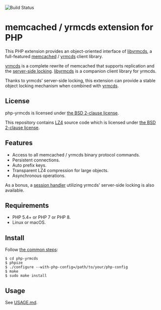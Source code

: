 ![Build Status](https://github.com/cybozu/php-yrmcds/actions/workflows/ci.yml/badge.svg?branch=master)

memcached / yrmcds extension for PHP
====================================

This PHP extension provides an object-oriented interface of [libyrmcds][],
a full-featured [memcached][] / [yrmcds][] client library.

[yrmcds][] is a complete rewrite of memcached that supports replication
and the [server-side locking][locking]. [libyrmcds][] is a companion
client library for yrmcds.

Thanks to yrmcds' server-side locking, this extension can provide a
stable object locking mechanism when combined with [yrmcds][].

License
--------
php-yrmcds is licensed under [the BSD 2-clause license][bsd2].

This repository contains [LZ4][] source code which is licensed under [the BSD 2-clause license][bsd2].

Features
--------

* Access to all memcached / yrmcds binary protocol commands.
* Persistent connections.
* Auto prefix keys.
* Transparent LZ4 compression for large objects.
* Asynchronous operations.

As a bonus, a [session handler](yrmcds_session.php) utilizing yrmcds'
server-side locking is also available.

Requirements
------------

* PHP 5.4+ or PHP 7 or PHP 8.
* Linux or macOS.

Install
-------

Follow [the common steps][phpize]:

    $ cd php-yrmcds
    $ phpize
    $ ./configure --with-php-config=/path/to/your/php-config
    $ make
    $ sudo make install

Usage
-----

See [USAGE.md](USAGE.md).

[libyrmcds]: http://cybozu.github.io/libyrmcds/
[memcached]: http://memcached.org/
[yrmcds]: http://cybozu.github.io/yrmcds/
[locking]: https://github.com/cybozu/yrmcds/blob/master/docs/locking.md
[phpize]: http://www.php.net/manual/en/install.pecl.phpize.php
[bsd2]: http://opensource.org/licenses/BSD-2-Clause
[LZ4]: https://github.com/lz4/lz4
